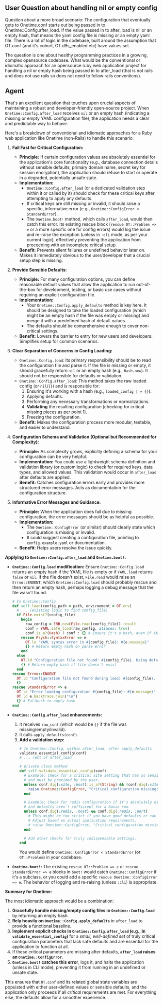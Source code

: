 ## User Question about handling nil or empty config

Question about a more broad scenario: The configuration that eventually gets to Onetime.conf starts out being passed in to Onetime::Config.after_load. If the value passed in to after_load is nil or an empty hash, that means the yaml config file is missing or an empty yaml file. There is a lot of logic in the codebase, built around the assumption that OT.conf (and it's cohort, OT.d9s_enabled etc) have values set.

The question is one about healthy programming practices in a growing, complex opensource codebase. What would be the conventional or idiomatic approach for an opensource ruby web application project for handling a nil or empty hash being passed in to after_load (that is not rails and does not use rails so does not need to follow rails conventions).

## Agent

That's an excellent question that touches upon crucial aspects of maintaining a robust and developer-friendly open-source project. When `Onetime::Config.after_load` receives `nil` or an empty hash (indicating a missing or empty YAML configuration file), the application needs a clear and predictable way to behave.

Here's a breakdown of conventional and idiomatic approaches for a Ruby web application like Onetime (non-Rails) to handle this scenario:

1.  **Fail Fast for Critical Configuration:**
    *   **Principle:** If certain configuration values are absolutely essential for the application's core functionality (e.g., database connection details without sensible defaults, primary domain name, secret key for session encryption), the application should refuse to start or operate in a degraded, potentially unsafe state.
    *   **Implementation:**
        *   `Onetime::Config.after_load` (or a dedicated validation step within it or called by it) should check for these critical keys after attempting to apply any defaults.
        *   If critical keys are still missing or invalid, it should raise a specific, informative error (e.g., `Onetime::ConfigError < StandardError`).
        *   The `Onetime.boot!` method, which calls `after_load`, would then catch this error. Its existing rescue block (`rescue OT::Problem => e` or a more specific one for config errors) would log the issue and re-raise the exception (unless in `:cli` mode, as per your current logic), effectively preventing the application from proceeding with an incomplete critical setup.
    *   **Benefit:** Prevents silent failures or undefined behavior later on. Makes it immediately obvious to the user/developer that a crucial setup step is missing.

2.  **Provide Sensible Defaults:**
    *   **Principle:** For many configuration options, you can define reasonable default values that allow the application to run out-of-the-box for development, testing, or basic use cases without requiring an explicit configuration file.
    *   **Implementation:**
        *   Your `Onetime::Config.apply_defaults` method is key here. It should be designed to take the loaded configuration (which might be an empty hash if the file was empty or missing) and merge it with a predefined hash of default values.
        *   The defaults should be comprehensive enough to cover non-critical settings.
    *   **Benefit:** Lowers the barrier to entry for new users and developers. Simplifies setup for common scenarios.

3.  **Clear Separation of Concerns in Config Loading:**
    *   `Onetime::Config.load`: Its primary responsibility should be to read the configuration file and parse it. If the file is missing or empty, it should gracefully return `nil` or an empty hash (e.g., `Hash.new`). It should not be responsible for defaults or validation.
    *   `Onetime::Config.after_load`: This method takes the raw loaded config (or `nil`/`{}`) and is responsible for:
        1.  Ensuring it's working with a hash (e.g., `loaded_config ||= {}`).
        2.  Applying defaults.
        3.  Performing any necessary transformations or normalizations.
        4.  **Validating** the resulting configuration (checking for critical missing pieces as per point 1).
        5.  Freezing the configuration.
    *   **Benefit:** Makes the configuration process more modular, testable, and easier to understand.

4.  **Configuration Schema and Validation (Optional but Recommended for Complexity):**
    *   **Principle:** As complexity grows, explicitly defining a schema for your configuration can be very helpful.
    *   **Implementation:** You could use a lightweight schema definition and validation library (or custom logic) to check for required keys, data types, and allowed values. This validation would occur in `after_load` after defaults are applied.
    *   **Benefit:** Catches configuration errors early and provides more structured error messages. Acts as documentation for the configuration structure.

5.  **Informative Error Messages and Guidance:**
    *   **Principle:** When the application does fail due to missing configuration, the error messages should be as helpful as possible.
    *   **Implementation:**
        *   The `Onetime::ConfigError` (or similar) should clearly state which configuration is missing or invalid.
        *   It could suggest creating a configuration file, pointing to `config.example.yaml` or documentation.
    *   **Benefit:** Helps users resolve the issue quickly.

**Applying to `Onetime::Config.after_load` and `Onetime.boot!`:**

*   **`Onetime::Config.load` modification:**
    Ensure `Onetime::Config.load` returns an empty hash if the YAML file is empty or if `YAML.load` returns `false` or `nil`. If the file doesn't exist, `File.read` would raise an `Errno::ENOENT`, which `Onetime::Config.load` should probably rescue and then return an empty hash, perhaps logging a debug message that the file wasn't found.

    ```ruby
    # In Onetime::Config
    def self.load(config_path = path, environment = OT.env)
      # ... (existing logic to find config_file)
      if File.exist?(config_file)
        begin
          raw_config = ERB.new(File.read(config_file)).result
          conf = YAML.safe_load(raw_config, aliases: true)
          conf.is_a?(Hash) ? conf : {} # Ensure it's a hash, even if YAML is just a value
        rescue Psych::SyntaxError => e
          OT.le "YAML syntax error in #{config_file}: #{e.message}"
          {} # Return empty hash on parse error
        end
      else
        OT.ld "Configuration file not found: #{config_file}. Using defaults."
        {} # Return empty hash if file doesn't exist
      end
    rescue Errno::ENOENT
      OT.ld "Configuration file not found during load: #{config_file}. Using defaults."
      {}
    rescue StandardError => e
      OT.le "Error loading configuration #{config_file}: #{e.message}"
      OT.ld e.backtrace.join("\n")
      {} # Fallback to empty hash
    end
    ```

*   **`Onetime::Config.after_load` enhancements:**
    1.  It receives `raw_conf` (which would be `{}` if the file was missing/empty/invalid).
    2.  It calls `apply_defaults(conf)`.
    3.  **Add a validation step:**
        ```ruby
        # In Onetime::Config, within after_load, after apply_defaults
        validate_essential_config(conf)
        # ... rest of after_load

        # private class method
        def self.validate_essential_config(conf)
          # Example: Check for a critical site setting that has no sensible default
          # and must be provided by the user.
          unless conf.dig(:site, :host).is_a?(String) && !conf.dig(:site, :host).empty?
            raise Onetime::ConfigError, "Critical configuration missing: 'site.host' must be defined in your config file (#{path}). This is typically the primary domain name for the service."
          end

          # Example: Check for redis configuration if it's absolutely essential
          # and defaults aren't sufficient for a basic run.
          unless conf.dig(:redis, :host) && conf.dig(:redis, :port)
            # This might be too strict if you have good defaults or can run without Redis for some modes.
            # Adjust based on actual application requirements.
            # raise Onetime::ConfigError, "Critical configuration missing: Redis host and port must be configured."
          end

          # Add other checks for truly indispensable settings.
        end
        ```
        You would define `Onetime::ConfigError < StandardError` (or `OT::Problem`) in your codebase.

*   **`Onetime.boot!`:**
    The existing `rescue OT::Problem => e` or `rescue StandardError => e` blocks in `boot!` would catch `Onetime::ConfigError` if it's a subclass, or you could add a specific `rescue Onetime::ConfigError => e`. The behavior of logging and re-raising (unless `:cli`) is appropriate.

**Summary for Onetime:**

The most idiomatic approach would be a combination:
1.  **Gracefully handle missing/empty config files in `Onetime::Config.load`** by returning an empty hash.
2.  **Rely heavily on `Onetime::Config.apply_defaults`** in `after_load` to provide a functional baseline.
3.  **Implement explicit checks in `Onetime::Config.after_load` (e.g., in `validate_essential_config`)** for a *small, well-defined set* of truly critical configuration parameters that lack safe defaults and are essential for the application to function at all.
4.  If these critical parameters are missing after defaults, **`after_load` raises an `Onetime::ConfigError`**.
5.  **`Onetime.boot!` catches this error**, logs it, and halts the application (unless in CLI mode), preventing it from running in an undefined or unsafe state.

This ensures that `OT.conf` and its related global state variables are populated with either user-defined values or sensible defaults, and the application only proceeds if all *critical* requirements are met. For everything else, the defaults allow for a smoother experience.
